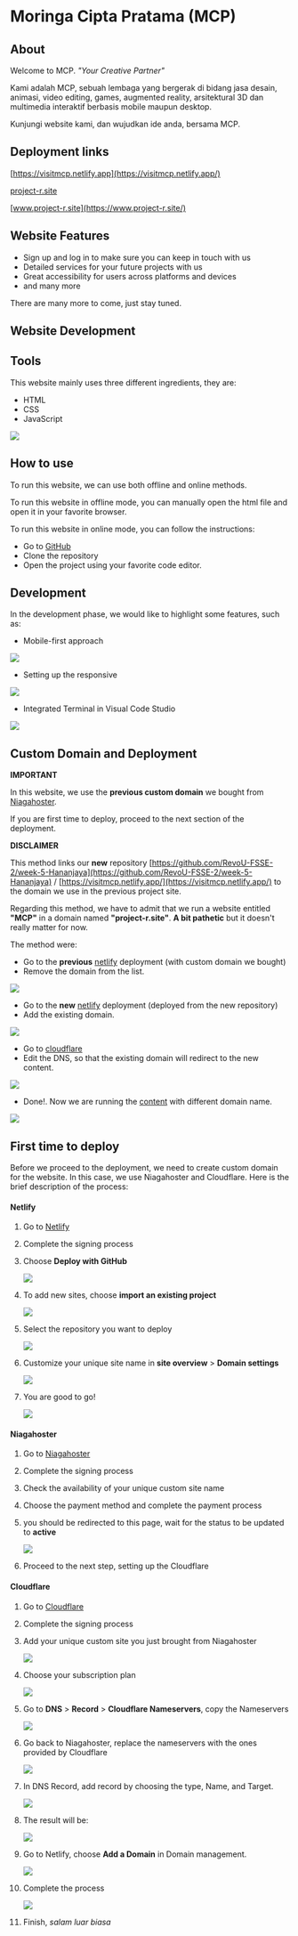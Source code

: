 # Moringa Cipta Pratama (MCP)
## About

Welcome to MCP. 
_"Your Creative Partner"_

Kami adalah MCP, sebuah lembaga yang bergerak di bidang jasa desain, animasi, video editing, games, augmented reality, arsitektural 3D dan multimedia interaktif berbasis mobile maupun desktop.

Kunjungi website kami, dan wujudkan ide anda, bersama MCP.

## Deployment links

[https://visitmcp.netlify.app](https://visitmcp.netlify.app/)

[project-r.site](https://project-r.site/)

[www.project-r.site](https://www.project-r.site/)

## Website Features

- Sign up and log in to make sure you can keep in touch with us
- Detailed services for your future projects with us 
- Great accessibility for users across platforms and devices
- and many more

There are many more to come, just stay tuned.
## Website Development
## Tools
This website mainly uses three different ingredients, they are:
- HTML
- CSS
- JavaScript

![](/mdimages/tools0.png)

## How to use

To run this website, we can use both offline and online methods.

To run this website in offline mode, you can manually open the html file and open it in your favorite browser.

To run this website in online mode, you can follow the instructions:
- Go to [GitHub](https://github.com/RevoU-FSSE-2/week-5-Hananjaya)  
- Clone the repository 
- Open the project using your favorite code editor.
## Development
In the development phase, we would like to highlight some features, such as:
- Mobile-first approach

![](mdimages/mobilefirst.png)

- Setting up the responsive

![](mdimages/responsive.png)

- Integrated Terminal in Visual Code Studio

![](mdimages/terminal.png)


## Custom Domain and Deployment

**IMPORTANT**

In this website, we use the **previous custom domain** we bought from [Niagahoster](https://www.niagahoster.co.id/).

If you are first time to deploy, proceed to the next section of the deployment.

**DISCLAIMER**

This method links our **new** repository [https://github.com/RevoU-FSSE-2/week-5-Hananjaya](https://github.com/RevoU-FSSE-2/week-5-Hananjaya) / [https://visitmcp.netlify.app/](https://visitmcp.netlify.app/) to the domain we use in the previous project site. 

Regarding this method, we have to admit that we run a website entitled **"MCP"** in a domain named **"project-r.site"**. **A bit pathetic** but it doesn't really matter for now.

The method were:

- Go to the **previous** [netlify](https://www.netlify.com/) deployment (with custom domain we bought)
- Remove the domain from the list.

![](mdimages/stepa.png)

- Go to the **new** [netlify](https://www.netlify.com/) deployment (deployed from the new repository)
- Add the existing domain.
  
![](mdimages/stepb.png)

- Go to [cloudflare](https://www.cloudflare.com)
- Edit the DNS, so that the existing domain will redirect to the new content.

![](mdimages/stepc.png)

- Done!. Now we are running the [content](https://project-r.site/) with different domain name.

![](mdimages/stepd.png)


## First time to deploy
Before we proceed to the deployment, we need to create custom domain for the website. In this case, we use Niagahoster and Cloudflare. Here is the brief description of the process:
#### Netlify

1. Go to [Netlify](https://www.netlify.com/)
2. Complete the signing process
3. Choose **Deploy with GitHub**
   
    ![](mdimages/netlify0.JPG)

4. To add new sites, choose **import an existing project**
   
    ![](mdimages/netlify1.JPG)

5. Select the repository you want to deploy
   
    ![](mdimages/netlify2.JPG)

6. Customize your unique site name in **site overview** > **Domain settings**
   
    ![](mdimages/netchange.JPG)

7. You are good to go!
   
    ![](mdimages/netfinish.JPG)

#### Niagahoster
1. Go to [Niagahoster](https://www.niagahoster.co.id/)
2. Complete the signing process
3. Check the availability of your unique custom site name
4. Choose the payment method and complete the payment process
5. you should be redirected to this page, wait for the status to be updated to **active**
   
    ![](mdimages/nialist.JPG)
6. Proceed to the next step, setting up the Cloudflare

#### Cloudflare
1. Go to [Cloudflare](https://www.cloudflare.com)
2. Complete the signing process
3. Add your unique custom site you just brought from Niagahoster
   
    ![](mdimages/cloud1.JPG)
   
4. Choose your subscription plan
   
    ![](mdimages/cloud2.JPG)

5. Go to **DNS** > **Record** > **Cloudflare Nameservers**, copy the Nameservers 
   
    ![](mdimages/cloud4.JPG)

6. Go back to Niagahoster, replace the nameservers with the ones provided by Cloudflare
   
    ![](mdimages/cloud5.JPG)

7.  In DNS Record, add record by choosing the type, Name, and Target.
   
    ![](mdimages/cloud6.JPG)

8.  The result will be:
   
    ![](mdimages/cloud7.JPG)

9.  Go to Netlify, choose **Add a Domain** in Domain management.
    
    ![](mdimages/cloud8.JPG)

10. Complete the process
    
    ![](mdimages/cloud9.JPG)

11. Finish, _salam luar biasa_